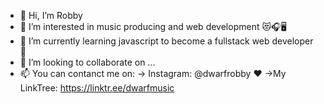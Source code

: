 - 👋 Hi, I’m Robby
- 👀 I’m interested in music producing and web development 😻🎧🖥
- 🌱 I’m currently learning javascript to become a fullstack web developer 💜
- 💞️ I’m looking to collaborate on ...
- 📫 You can contanct me on:
    -> Instagram: @dwarfrobby ❤
    ->My LinkTree: https://linktr.ee/dwarfmusic
